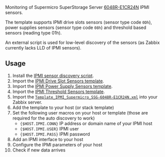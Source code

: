 Monitoring of Supermicro SuperStorage Server
[6048R-E1CR24N](https://www.supermicro.com/products/system/4u/6048/ssg-6048r-e1cr24n.cfm)
IPMI sensors. 

The template supports IPMI drive slots sensors (sensor type code `0Dh`), power
supplies sensors (sensor type code `08h`) and threshold based sensors (reading
type 01h).

An external script is used for low-level discovery of the sensors (as Zabbix currently lacks LLD of IPMI sensors).

## Usage
1. Install the [IPMI sensor discovery script](../Sensor_Discovery).
2. Import the [IPMI Drive Slot Sensors template](../Drive_Slot_Sensors).
3. Import the [IPMI Power Supply Sensors template](../Power_Supply_Sensors).
3. Import the [IPMI Threshold Sensors template](../Threshold_Sensors).
4. Import the
   [`Template_IPMI_Supermicro_SSG-6048R-E1CR24N.xml`](Template_IPMI_Supermicro_SSG-6048R-E1CR24N.xml)
   into your Zabbix server.
5. Add the template to your host (or stack template)
6. Set the following user macros on your host or template (those are required
   for the auto discovery to work)
   * `{$HOST.IPMI.CONN}` IP address or domain name of your IPMI host
   * `{$HOST.IPMI.USER}` IPMI user
   * `{$HOST.IPMI.PASS}` IPMI password
7. Add an IPMI interface to your host
8. Configure the IPMI parameters of your host
9. Check if new data arrives

